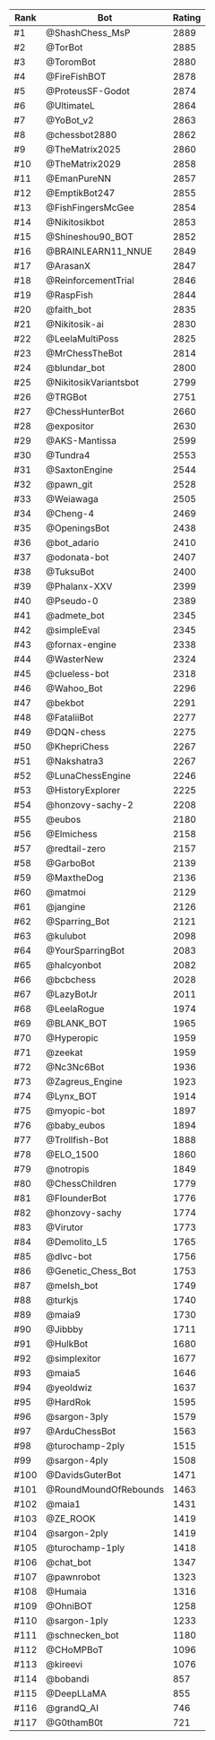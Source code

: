 Rank|Bot|Rating
---|---|---
#1|@ShashChess_MsP|2889
#2|@TorBot|2885
#3|@ToromBot|2880
#4|@FireFishBOT|2878
#5|@ProteusSF-Godot|2874
#6|@UltimateL|2864
#7|@YoBot_v2|2863
#8|@chessbot2880|2862
#9|@TheMatrix2025|2860
#10|@TheMatrix2029|2858
#11|@EmanPureNN|2857
#12|@EmptikBot247|2855
#13|@FishFingersMcGee|2854
#14|@Nikitosikbot|2853
#15|@Shineshou90_BOT|2852
#16|@BRAINLEARN11_NNUE|2849
#17|@ArasanX|2847
#18|@ReinforcementTrial|2846
#19|@RaspFish|2844
#20|@faith_bot|2835
#21|@Nikitosik-ai|2830
#22|@LeelaMultiPoss|2825
#23|@MrChessTheBot|2814
#24|@blundar_bot|2800
#25|@NikitosikVariantsbot|2799
#26|@TRGBot|2751
#27|@ChessHunterBot|2660
#28|@expositor|2630
#29|@AKS-Mantissa|2599
#30|@Tundra4|2553
#31|@SaxtonEngine|2544
#32|@pawn_git|2528
#33|@Weiawaga|2505
#34|@Cheng-4|2469
#35|@OpeningsBot|2438
#36|@bot_adario|2410
#37|@odonata-bot|2407
#38|@TuksuBot|2400
#39|@Phalanx-XXV|2399
#40|@Pseudo-0|2389
#41|@admete_bot|2345
#42|@simpleEval|2345
#43|@fornax-engine|2338
#44|@WasterNew|2324
#45|@clueless-bot|2318
#46|@Wahoo_Bot|2296
#47|@bekbot|2291
#48|@FataliiBot|2277
#49|@DQN-chess|2275
#50|@KhepriChess|2267
#51|@Nakshatra3|2267
#52|@LunaChessEngine|2246
#53|@HistoryExplorer|2225
#54|@honzovy-sachy-2|2208
#55|@eubos|2180
#56|@Elmichess|2158
#57|@redtail-zero|2157
#58|@GarboBot|2139
#59|@MaxtheDog|2136
#60|@matmoi|2129
#61|@jangine|2126
#62|@Sparring_Bot|2121
#63|@kulubot|2098
#64|@YourSparringBot|2083
#65|@halcyonbot|2082
#66|@bcbchess|2028
#67|@LazyBotJr|2011
#68|@LeelaRogue|1974
#69|@BLANK_BOT|1965
#70|@Hyperopic|1959
#71|@zeekat|1959
#72|@Nc3Nc6Bot|1936
#73|@Zagreus_Engine|1923
#74|@Lynx_BOT|1914
#75|@myopic-bot|1897
#76|@baby_eubos|1894
#77|@Trollfish-Bot|1888
#78|@ELO_1500|1860
#79|@notropis|1849
#80|@ChessChildren|1779
#81|@FlounderBot|1776
#82|@honzovy-sachy|1774
#83|@Virutor|1773
#84|@Demolito_L5|1765
#85|@dlvc-bot|1756
#86|@Genetic_Chess_Bot|1753
#87|@melsh_bot|1749
#88|@turkjs|1740
#89|@maia9|1730
#90|@Jibbby|1711
#91|@HulkBot|1680
#92|@simplexitor|1677
#93|@maia5|1646
#94|@yeoldwiz|1637
#95|@HardRok|1595
#96|@sargon-3ply|1579
#97|@ArduChessBot|1563
#98|@turochamp-2ply|1515
#99|@sargon-4ply|1508
#100|@DavidsGuterBot|1471
#101|@RoundMoundOfRebounds|1463
#102|@maia1|1431
#103|@ZE_ROOK|1419
#104|@sargon-2ply|1419
#105|@turochamp-1ply|1418
#106|@chat_bot|1347
#107|@pawnrobot|1323
#108|@Humaia|1316
#109|@OhniBOT|1258
#110|@sargon-1ply|1233
#111|@schnecken_bot|1180
#112|@CHoMPBoT|1096
#113|@kireevi|1076
#114|@bobandi|857
#115|@DeepLLaMA|855
#116|@grandQ_AI|746
#117|@G0thamB0t|721
